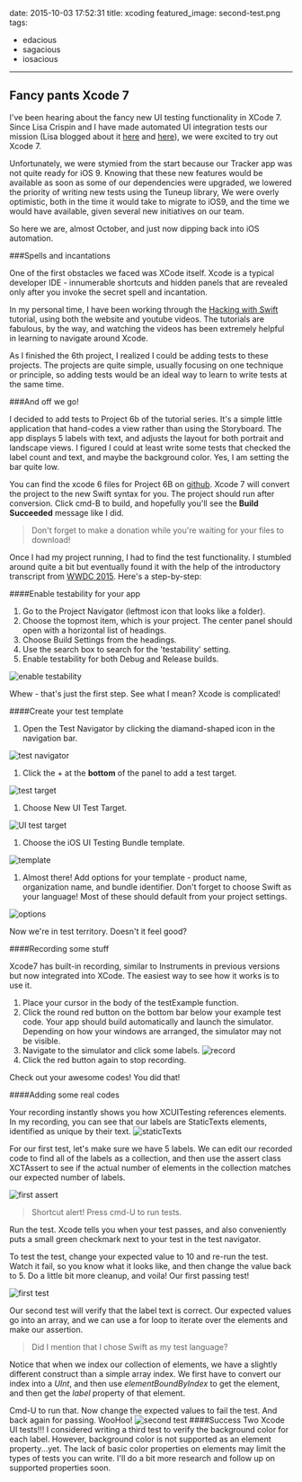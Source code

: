 date: 2015-10-03 17:52:31
title: xcoding
featured_image: second-test.png
tags:
 - edacious
 - sagacious
 - iosacious
---

## Fancy pants Xcode 7

I've been hearing about the fancy new UI testing functionality in XCode 7.  Since Lisa Crispin and I have made automated UI integration tests our mission (Lisa blogged about it [here](http://lisacrispin.com/2014/10/12/mission-pair/) and [here](http://lisacrispin.com/2014/11/06/continuing-mission-continually-improving/)), we were excited to try out Xcode 7.

Unfortunately, we were stymied from the start because our Tracker app was not quite ready for iOS 9. Knowing that these new features would be available as soon as some of our dependencies were upgraded, we lowered the priority of writing new tests using the Tuneup library, We were overly optimistic, both in the time it would take to migrate to iOS9, and the time we would have available, given several new initiatives on our team.

So here we are, almost October, and just now dipping back into iOS automation.

###Spells and incantations

One of the first obstacles we faced was XCode itself.  Xcode is a typical developer IDE - innumerable shortcuts and hidden panels that are revealed only after you invoke the secret spell and incantation.

In my personal time, I have been working through the [Hacking with Swift](https://www.hackingwithswift.com/) tutorial, using both the website and youtube videos.  The tutorials are fabulous, by the way, and watching the videos has been extremely helpful in learning to navigate around Xcode.

As I finished the 6th project, I realized I could be adding tests to these projects.  The projects are quite simple, usually focusing on one technique or principle, so adding tests would be an ideal way to learn to write tests at the same time.

###And off we go!

I decided to add tests to Project 6b of the tutorial series. It's a simple little application that hand-codes a view rather than using the Storyboard. The app displays 5 labels with text, and adjusts the layout for both portrait and landscape views.  I figured I could at least write some tests that checked the label count and text, and maybe the background color.  Yes, I am setting the bar quite low.

You can find the xcode 6 files for Project 6B on [github](https://github.com/twostraws/HackingWithSwift). Xcode 7 will convert the project to the new Swift syntax for you. The project should run after conversion.  Click  cmd-B to build, and hopefully you'll see the **Build Succeeded** message like I did.

> Don't forget to make a donation while you're waiting for your files to download!

Once I had my project running, I had to find the test functionality.  I stumbled around quite a bit but eventually found it with the help of the introductory transcript from [WWDC 2015](http://asciiwwdc.com/2015/sessions/406).  Here's a step-by-step:

####Enable testability for your app
1. Go to the Project Navigator (leftmost icon that looks like a folder).
1. Choose the topmost item, which is your project.  The center panel should open with a horizontal list of headings.
1. Choose Build Settings from the headings.
1. Use the search box to search for the 'testability' setting.
2. Enable testability for both Debug and Release builds.

  ![enable testability](testability-setting.png)

Whew - that's just the first step.  See what I mean? Xcode is complicated!

####Create your test template

1. Open the Test Navigator by clicking the diamand-shaped icon in the navigation bar.

  ![test navigator](test-navigator.png)
1. Click the +  at the **bottom** of the panel to add a test target.

  ![test target](test-target.png)
1. Choose New UI Test Target.

  ![UI test target](UI-test-target.png)
1. Choose the iOS UI Testing Bundle template.

  ![template](template.png)
1. Almost there! Add options for your template - product name, organization name, and bundle identifier. Don't forget to choose Swift as your language!  Most of these should default from your project settings.

  ![options](options.png)

Now we're in test territory.  Doesn't it feel good?

####Recording some stuff

Xcode7 has built-in recording, similar to Instruments in previous versions but now integrated into XCode.  The easiest way to see how it works is to use it.

1.  Place your cursor in the body of the testExample function.
2.  Click the round red button on the bottom bar below your example test code.  Your app should build automatically and launch the simulator.  Depending on how your windows are arranged, the simulator may not be visible.
3.  Navigate to the simulator and click some labels.
	![record](record.png)
4. Click the red button again to stop recording.

Check out your awesome codes!  You did that!

####Adding some real codes

Your recording instantly shows you how XCUITesting references elements. In my recording, you can see that our labels are StaticTexts elements, identified as unique by their text.
![staticTexts](staticTexts.png)

For our first test, let's make sure we have 5 labels. We can edit our recorded code to find all of the labels as a collection, and then use the assert class XCTAssert to see if the actual number of elements in the collection matches our expected number of labels.

![first assert](first-assert.png)
> Shortcut alert! Press cmd-U to run tests.

Run the test.  Xcode tells you when your test passes, and also conveniently puts a small green checkmark next to your test in the test navigator.

To test the test, change your expected value to 10 and re-run the test. Watch it fail, so you know what it looks like, and then change the value back to 5.  Do a little bit more cleanup, and voila! Our first passing test!

![first test](complete-test.png)

Our second test will verify that the label text is correct. Our expected values go into an array, and we can use a for loop to iterate over the elements and make our assertion.
> Did I mention that I chose Swift as my test language?

Notice that when we index our collection of elements, we have a slightly different construct than a simple array index.  We first have to convert our index into a *UInt*, and then use *elementBoundByIndex* to get the element, and then get the *label* property of that element.

Cmd-U to run that.  Now change the expected values to fail the test.  And back again for passing.  WooHoo!
![second test](second-test.png)
####Success
Two Xcode UI tests!!! I considered writing a third test to verify the background color for each label.  However, background color is not supported as an element property...yet. The lack of basic color properties on elements may limit the types of tests you can write.  I'll do a bit more research and follow up on supported properties soon.

